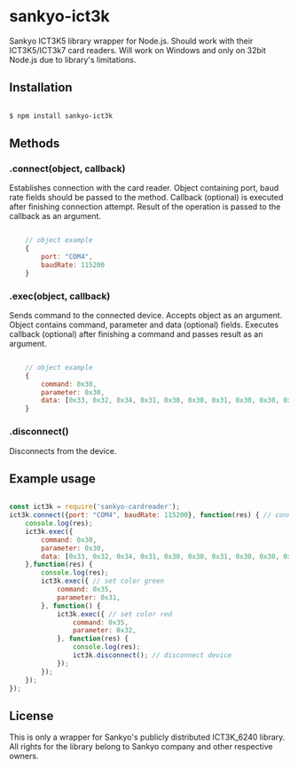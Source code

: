 # sankyo-ict3k

Sankyo ICT3K5 library wrapper for Node.js. Should work with their ICT3K5/ICT3k7 card readers. Will work on Windows and only on 32bit Node.js due to library's limitations.

## Installation

```sh

$ npm install sankyo-ict3k

```

## Methods

### .connect(object, callback)

Establishes connection with the card reader. Object containing port, baud rate fields should be passed to the method. Callback (optional) is executed after finishing connection attempt. Result of the operation is passed to the callback as an argument.

```js

	// object example
	{
		port: "COM4",
		baudRate: 115200
	}

```

### .exec(object, callback)

Sends command to the connected device. Accepts object as an argument. Object contains command, parameter and data (optional) fields. Executes callback (optional) after finishing a command and passes result as an argument.

```js

	// object example
	{
    	command: 0x30,
    	parameter: 0x30,
    	data: [0x33, 0x32, 0x34, 0x31, 0x30, 0x30, 0x31, 0x30, 0x30, 0x30]
	}

```
### .disconnect()

Disconnects from the device.

## Example usage

```js

const ict3k = require('sankyo-cardreader');
ict3k.connect({port: "COM4", baudRate: 115200}, function(res) { // connect do the device
	console.log(res);
	ict3k.exec({
    	command: 0x30,
    	parameter: 0x30,
    	data: [0x33, 0x32, 0x34, 0x31, 0x30, 0x30, 0x31, 0x30, 0x30, 0x30]	// init connection
	},function(res) {
		console.log(res);
		ict3k.exec({ // set color green
    	    command: 0x35,
    	    parameter: 0x31,
		}, function() {
			ict3k.exec({ // set color red
    		    command: 0x35,
    		    parameter: 0x32,
			}, function(res) {
				console.log(res);
				ict3k.disconnect(); // disconnect device
			});
		});
	});
});

```

## License

This is only a wrapper for Sankyo's publicly distributed ICT3K_6240 library. All rights for the library belong to Sankyo company and other respective owners.